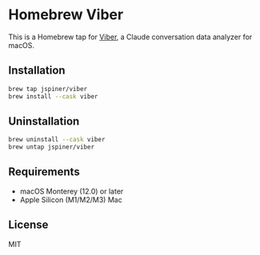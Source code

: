 # Homebrew Viber

This is a Homebrew tap for [Viber](https://github.com/jspiner/viber), a Claude conversation data analyzer for macOS.

## Installation

```bash
brew tap jspiner/viber
brew install --cask viber
```

## Uninstallation

```bash
brew uninstall --cask viber
brew untap jspiner/viber
```

## Requirements

- macOS Monterey (12.0) or later
- Apple Silicon (M1/M2/M3) Mac

## License

MIT
